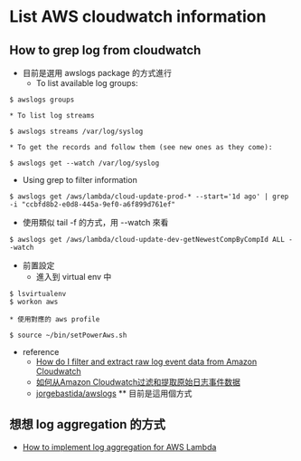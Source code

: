 # List AWS cloudwatch information

## How to grep log from cloudwatch
  * 目前是選用 awslogs package 的方式進行 
    * To list available log groups:
```
$ awslogs groups
```
    * To list log streams
```
$ awslogs streams /var/log/syslog
```
    * To get the records and follow them (see new ones as they come):
```
$ awslogs get --watch /var/log/syslog
```
   * Using grep to filter information
```
$ awslogs get /aws/lambda/cloud-update-prod-* --start='1d ago' | grep -i "ccbfd8b2-e0d8-445a-9ef0-a6f899d761ef"
```
  * 使用類似 tail -f 的方式，用 --watch 來看
```
$ awslogs get /aws/lambda/cloud-update-dev-getNewestCompByCompId ALL --watch
```

  * 前置設定
    * 進入到 virtual env 中
```
$ lsvirtualenv
$ workon aws
```
    * 使用對應的 aws profile
```
$ source ~/bin/setPowerAws.sh
```

  * reference
    * [How do I filter and extract raw log event data from Amazon Cloudwatch](https://stackoverflow.com/questions/27804342/how-do-i-filter-and-extract-raw-log-event-data-from-amazon-cloudwatch)
    * [ 如何从Amazon Cloudwatch过滤和提取原始日志事件数据](https://365airsoft.com/zh-CN/questions/1470528/amazon-cloudwatch?utm_source=landcareweb.com&utm_medium=Redirect)
    * [jorgebastida/awslogs](https://github.com/jorgebastida/awslogs) ** 目前是這用個方式

## 想想 log aggregation 的方式
  * [How to implement log aggregation for AWS Lambda](https://www.freecodecamp.org/news/how-to-implement-log-aggregation-for-aws-lambda-ca714bf02f48/)

